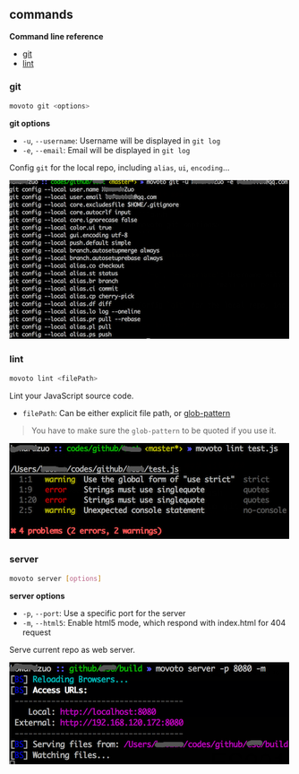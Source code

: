 ## commands ##

**Command line reference**

* [git](#git)
* [lint](#lint)


### git ###

```bash
movoto git <options>
```

**git options**

* `-u`, `--username`: Username will be displayed in `git log`
* `-e`, `--email`: Email will be displayed in `git log`

Config `git` for the local repo, including `alias`, `ui`, `encoding`...

![](./img/git.png)

### lint ###

```bash
movoto lint <filePath>
```

Lint your JavaScript source code.

* `filePath`: Can be either explicit file path, or [glob-pattern](https://github.com/isaacs/node-glob#glob-primer)

>You have to make sure the `glob-pattern` to be quoted if you use it.

![](./img/lint.png)

### server ###

```bash
movoto server [options]
```

**server options**

* `-p`, `--port`: Use a specific port for the server
* `-m`, `--html5`: Enable html5 mode, which respond with index.html for 404 request

Serve current repo as web server.

![](./img/server.png)
